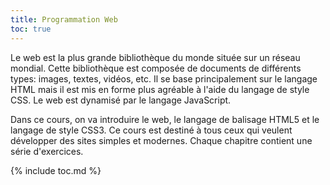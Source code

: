 ```yaml
---
title: Programmation Web
toc: true
---
```


Le web est la plus grande bibliothèque du monde située sur un réseau mondial.
Cette bibliothèque est composée de documents de différents types: images,
textes, vidéos, etc.  Il se base principalement sur le langage HTML mais il est
mis en forme plus agréable à l'aide du langage de style CSS. Le web est
dynamisé par le langage JavaScript.

Dans ce cours, on va introduire le web, le langage de balisage HTML5 et le
langage de style CSS3. Ce cours est destiné à tous ceux qui veulent développer
des sites simples et modernes. Chaque chapitre contient une série d'exercices.

{% include toc.md %}


<link rel="next" href="{{ site.baseurl }}{{ site.cours | map: "url" | first }}" />
